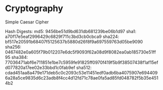 # Cryptography
Simple Caesar Cipher

Hash Digests:
md5: 9456be51d9bd631db681239be06b1d97
sha1: a70f17e5eaf2996429c6829f711c3bd3cb0cbca9
sha224: bf517e20591b68407f5125637b5880d26f8f9a697559763d05be9090
sha256: 0467482e0a605f79b012207e6dc5f9093f62a08d9f8082ea0ab185730e51ff95
sha384: 77036471abf6e711851e1be7c5959fe91825ff0970f419f5b9f38507438f1af15efd077820a17ee02e33bbd1c0fab9ef
sha512: cdad451aa8a479e171deb5c0c2093c53e11451edf0adb6ba4075907e6944096a28a5ce9835d6c23adb8f4cc4d12fd71c78ae0fa5ad85fd048782f5b35e4514b2
